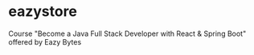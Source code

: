 # eazystore
Course "Become a Java Full Stack Developer with React &amp; Spring Boot" offered by Eazy Bytes
